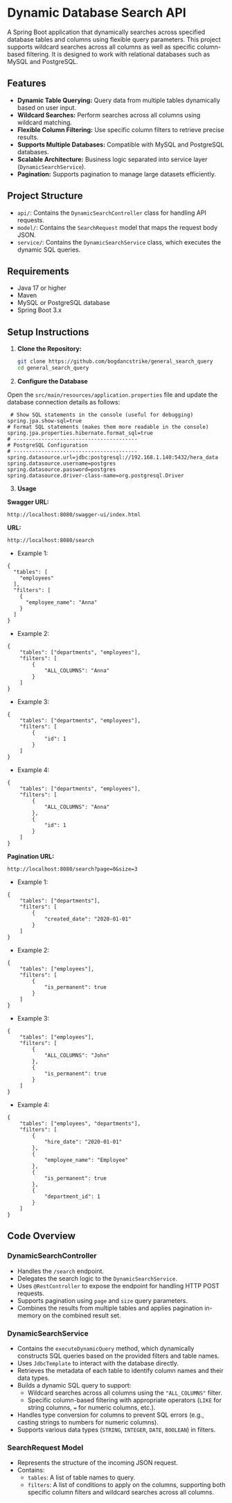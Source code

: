 # Dynamic Database Search API

A Spring Boot application that dynamically searches across specified database tables and columns using flexible query
parameters. This project supports wildcard searches across all columns as well as specific column-based filtering. It is
designed to work with relational databases such as MySQL and PostgreSQL.

## Features

- **Dynamic Table Querying:** Query data from multiple tables dynamically based on user input.
- **Wildcard Searches:** Perform searches across all columns using wildcard matching.
- **Flexible Column Filtering:** Use specific column filters to retrieve precise results.
- **Supports Multiple Databases:** Compatible with MySQL and PostgreSQL databases.
- **Scalable Architecture:** Business logic separated into service layer (`DynamicSearchService`).
- **Pagination:** Supports pagination to manage large datasets efficiently.

## Project Structure

- `api/`: Contains the `DynamicSearchController` class for handling API requests.
- `model/`: Contains the `SearchRequest` model that maps the request body JSON.
- `service/`: Contains the `DynamicSearchService` class, which executes the dynamic SQL queries.

## Requirements

- Java 17 or higher
- Maven
- MySQL or PostgreSQL database
- Spring Boot 3.x

## Setup Instructions

1. **Clone the Repository:**
   ```bash
   git clone https://github.com/bogdancstrike/general_search_query
   cd general_search_query
    ```

2. **Configure the Database**

Open the `src/main/resources/application.properties` file and update the database connection details as follows:

   ```properties
    # Show SQL statements in the console (useful for debugging)
spring.jpa.show-sql=true
# Format SQL statements (makes them more readable in the console)
spring.jpa.properties.hibernate.format_sql=true
# ----------------------------------------
# PostgreSQL Configuration
# ----------------------------------------
spring.datasource.url=jdbc:postgresql://192.168.1.140:5432/hera_data
spring.datasource.username=postgres
spring.datasource.password=postgres
spring.datasource.driver-class-name=org.postgresql.Driver
   ```

3. **Usage**

**Swagger URL:**

```url
http://localhost:8080/swagger-ui/index.html
```

**URL:**

```code
http://localhost:8080/search
```

- Example 1:

```code
{
  "tables": [
    "employees"
  ],
  "filters": [
    {
      "employee_name": "Anna"
    }
  ]
}
```

- Example 2:

```code
{
    "tables": ["departments", "employees"],
    "filters": [
        {
            "ALL_COLUMNS": "Anna"
        }
    ]
}
```

- Example 3:

```code
{
    "tables": ["departments", "employees"],
    "filters": [
        {
            "id": 1
        }
    ]
}
```

- Example 4:

```code
{
    "tables": ["departments", "employees"],
    "filters": [
        {
            "ALL_COLUMNS": "Anna"
        },
        {
            "id": 1
        }
    ]
}
```

**Pagination URL:**

```code
http://localhost:8080/search?page=0&size=3
```

- Example 1:

```code
{
    "tables": ["departments"],
    "filters": [
        {
            "created_date": "2020-01-01"
        }
    ]
}
```

- Example 2:

```code
{
    "tables": ["employees"],
    "filters": [
        {
            "is_permanent": true
        }
    ]
}
```

- Example 3:

```code
{
    "tables": ["employees"],
    "filters": [
        {
            "ALL_COLUMNS": "John"
        },
        {
            "is_permanent": true
        }
    ]
}
```

- Example 4:

```code
{
    "tables": ["employees", "departments"],
    "filters": [
        {
            "hire_date": "2020-01-01"
        },
        {
            "employee_name": "Employee"
        },
        {
            "is_permanent": true
        },
        {
            "department_id": 1
        }
    ]
}
```

## Code Overview

### **DynamicSearchController**

- Handles the `/search` endpoint.
- Delegates the search logic to the `DynamicSearchService`.
- Uses `@RestController` to expose the endpoint for handling HTTP POST requests.
- Supports pagination using `page` and `size` query parameters.
- Combines the results from multiple tables and applies pagination in-memory on the combined result set.

### **DynamicSearchService**

- Contains the `executeDynamicQuery` method, which dynamically constructs SQL queries based on the provided filters and
  table names.
- Uses `JdbcTemplate` to interact with the database directly.
- Retrieves the metadata of each table to identify column names and their data types.
- Builds a dynamic SQL query to support:
    - Wildcard searches across all columns using the `"ALL_COLUMNS"` filter.
    - Specific column-based filtering with appropriate operators (`LIKE` for string columns, `=` for numeric columns,
      etc.).
- Handles type conversion for columns to prevent SQL errors (e.g., casting strings to numbers for numeric columns).
- Supports various data types (`STRING`, `INTEGER`, `DATE`, `BOOLEAN`) in filters.

### **SearchRequest Model**

- Represents the structure of the incoming JSON request.
- Contains:
    - `tables`: A list of table names to query.
    - `filters`: A list of conditions to apply on the columns, supporting both specific column filters and wildcard
      searches across all columns.